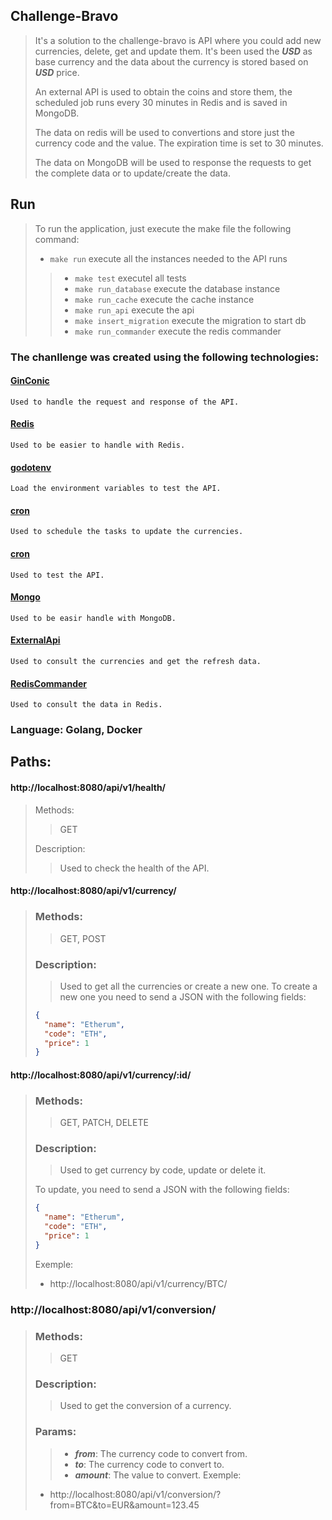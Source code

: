 ## Challenge-Bravo

> It's a solution to the challenge-bravo is API where you could add new currencies,
> delete, get and update them. It's been used the ***USD*** as base currency
> and the data about the currency is stored based on ***USD*** price.
>
> An external API is used to obtain the coins and store them, the scheduled job runs every
> 30 minutes in Redis and is saved in MongoDB.
>
> The data on redis will be used to convertions and store just the currency code
> and the value. The expiration time is set to 30 minutes.
>
> The data on MongoDB will be used to response the requests to get the complete data or
> to update/create the data.

## Run
> To run the application, just execute the make file the following command:
> - `make run` execute all the instances needed to the API runs
>
>>- `make test` executel all tests
>>- `make run_database` execute the database instance
>>- `make run_cache` execute the cache instance
>>- `make run_api` execute the api
>>- `make insert_migration` execute the migration to start db
>>- `make run_commander` execute the redis commander


### The chanllenge was created using the following technologies:

#### [GinConic](https://github.com/gin-gonic/gin)

    Used to handle the request and response of the API.

#### [Redis](https://github.com/go-redis/redis)

    Used to be easier to handle with Redis.

#### [godotenv](https://github.com/joho/godotenv)

    Load the environment variables to test the API.

#### [cron](https://github.com/robfig/cron/v3)

    Used to schedule the tasks to update the currencies.

#### [cron](https://github.com/stretchr/testify)

    Used to test the API.

#### [Mongo](https://go.mongodb.org/mongo-driver)

    Used to be easir handle with MongoDB.

#### [ExternalApi](https://economia.awesomeapi.com.br)

    Used to consult the currencies and get the refresh data.

#### [RedisCommander](https://joeferner.github.io/redis-commander/)

    Used to consult the data in Redis.

### Language: Golang, Docker

## Paths:

#### http://localhost:8080/api/v1/health/
>Methods:
>> GET
>
> Description:
>> Used to check the health of the API.


#### http://localhost:8080/api/v1/currency/
> ### Methods:
>> GET, POST
>
> ### Description:
>> Used to get all the currencies or create a new one.
To create a new one you need to send a JSON with the following fields:
> ```json
> {
>   "name": "Etherum",
>   "code": "ETH",
>   "price": 1
> }
> ```


#### http://localhost:8080/api/v1/currency/:id/
> ### Methods:
>> GET, PATCH, DELETE
> ### Description:
>> Used to get currency by code, update or delete it.
>
> To update, you need to send a JSON with the following fields:
> ```json
> {
>   "name": "Etherum",
>   "code": "ETH",
>   "price": 1
> }
> ```
> Exemple:
> - http://localhost:8080/api/v1/currency/BTC/


### http://localhost:8080/api/v1/conversion/
> ### Methods:
>> GET
> ### Description:
>> Used to get the conversion of a currency.
> ### Params:
>>- <i><b>from</b></i>: The currency code to convert from.
>>- <i><b>to</b></i>: The currency code to convert to.
>>- <i><b>amount</b></i>: The value to convert.
> Exemple:
>- http://localhost:8080/api/v1/conversion/?from=BTC&to=EUR&amount=123.45

